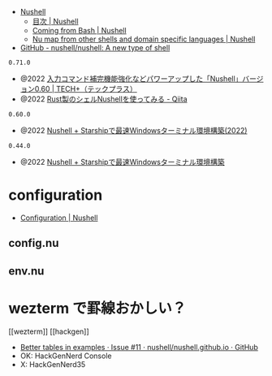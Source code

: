 - [Nushell](https://www.nushell.sh/ja/)
	- [目次 | Nushell](https://www.nushell.sh/ja/book/)
	- [Coming from Bash | Nushell](https://www.nushell.sh/book/coming_from_bash.html)
	- [Nu map from other shells and domain specific languages | Nushell](https://www.nushell.sh/book/nushell_map.html)
- [GitHub - nushell/nushell: A new type of shell](https://github.com/nushell/nushell)

`0.71.0`

- @2022 [入力コマンド補完機能強化などパワーアップした「Nushell」バージョン0.60 | TECH+（テックプラス）](https://news.mynavi.jp/techplus/article/20220323-2301203/)
- @2022 [Rust製のシェルNushellを使ってみる - Qiita](https://qiita.com/sl2/items/f923ed0768475b0a40c8)

`0.60.0`
- @2022 [Nushell + Starshipで最速Windowsターミナル環境構築(2022)](https://zenn.dev/dozo/articles/529f19e67d6124)

`0.44.0`
- @2022 [Nushell + Starshipで最速Windowsターミナル環境構築](https://zenn.dev/dozo/articles/8dd9af5fba0808)

# configuration
- [Configuration | Nushell](https://www.nushell.sh/book/configuration.html)

## config.nu

## env.nu

# wezterm で罫線おかしい？
[[wezterm]]
[[hackgen]]

- [Better tables in examples · Issue #11 · nushell/nushell.github.io · GitHub](https://github.com/nushell/nushell.github.io/issues/11)
- OK: HackGenNerd Console
- X: HackGenNerd35
